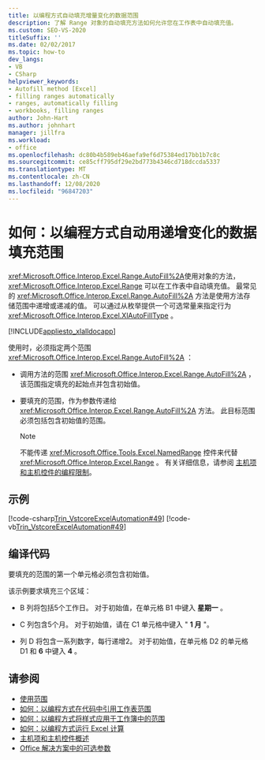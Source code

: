 ```yaml
---
title: 以编程方式自动填充增量变化的数据范围
description: 了解 Range 对象的自动填充方法如何允许您在工作表中自动填充值。
ms.custom: SEO-VS-2020
titleSuffix: ''
ms.date: 02/02/2017
ms.topic: how-to
dev_langs:
- VB
- CSharp
helpviewer_keywords:
- Autofill method [Excel]
- filling ranges automatically
- ranges, automatically filling
- workbooks, filling ranges
author: John-Hart
ms.author: johnhart
manager: jillfra
ms.workload:
- office
ms.openlocfilehash: dc80b4b589eb46aefa9ef6d75384ed17bb1b7c8c
ms.sourcegitcommit: ce85cff795df29e2bd773b4346cd718dccda5337
ms.translationtype: MT
ms.contentlocale: zh-CN
ms.lasthandoff: 12/08/2020
ms.locfileid: "96847203"
---
```

# <a name="how-to-programmatically-automatically-fill-ranges-with-incrementally-changing-data"></a>如何：以编程方式自动用递增变化的数据填充范围
  <xref:Microsoft.Office.Interop.Excel.Range.AutoFill%2A>使用对象的方法， <xref:Microsoft.Office.Interop.Excel.Range> 可以在工作表中自动填充值。 最常见的 <xref:Microsoft.Office.Interop.Excel.Range.AutoFill%2A> 方法是使用方法存储范围中递增或递减的值。 可以通过从枚举提供一个可选常量来指定行为 <xref:Microsoft.Office.Interop.Excel.XlAutoFillType> 。

 [!INCLUDE[appliesto_xlalldocapp](../vsto/includes/appliesto-xlalldocapp-md.md)]

 使用时，必须指定两个范围 <xref:Microsoft.Office.Interop.Excel.Range.AutoFill%2A> ：

- 调用方法的范围 <xref:Microsoft.Office.Interop.Excel.Range.AutoFill%2A> ，该范围指定填充的起始点并包含初始值。

- 要填充的范围，作为参数传递给 <xref:Microsoft.Office.Interop.Excel.Range.AutoFill%2A> 方法。 此目标范围必须包括包含初始值的范围。

    > [!NOTE]
    > 不能传递 <xref:Microsoft.Office.Tools.Excel.NamedRange> 控件来代替 <xref:Microsoft.Office.Interop.Excel.Range> 。 有关详细信息，请参阅 [主机项和主机控件的编程限制](../vsto/programmatic-limitations-of-host-items-and-host-controls.md)。

## <a name="example"></a>示例
 [!code-csharp[Trin_VstcoreExcelAutomation#49](../vsto/codesnippet/CSharp/Trin_VstcoreExcelAutomationCS/Sheet1.cs#49)]
 [!code-vb[Trin_VstcoreExcelAutomation#49](../vsto/codesnippet/VisualBasic/Trin_VstcoreExcelAutomation/Sheet1.vb#49)]

## <a name="compile-the-code"></a>编译代码
 要填充的范围的第一个单元格必须包含初始值。

 该示例要求填充三个区域：

- B 列将包括5个工作日。 对于初始值，在单元格 B1 中键入 **星期一** 。

- C 列包含5个月。 对于初始值，请在 C1 单元格中键入 " **1 月** "。

- 列 D 将包含一系列数字，每行递增2。 对于初始值，在单元格 D2 的单元格 D1 和 **6** 中键入 **4** 。

## <a name="see-also"></a>请参阅
- [使用范围](../vsto/working-with-ranges.md)
- [如何：以编程方式在代码中引用工作表范围](../vsto/how-to-programmatically-refer-to-worksheet-ranges-in-code.md)
- [如何：以编程方式将样式应用于工作簿中的范围](../vsto/how-to-programmatically-apply-styles-to-ranges-in-workbooks.md)
- [如何：以编程方式运行 Excel 计算](../vsto/how-to-programmatically-run-excel-calculations-programmatically.md)
- [主机项和主机控件概述](../vsto/host-items-and-host-controls-overview.md)
- [Office 解决方案中的可选参数](../vsto/optional-parameters-in-office-solutions.md)
